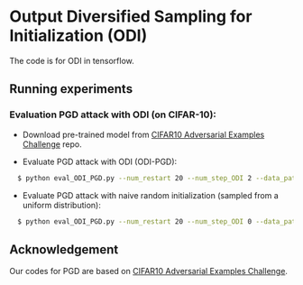 # Output Diversified Sampling for Initialization (ODI)

The code is for ODI in tensorflow.

## Running experiments

### Evaluation PGD attack with ODI (on CIFAR-10):

* Download pre-trained model from [CIFAR10 Adversarial Examples Challenge](https://github.com/MadryLab/cifar10_challenge) repo.

* Evaluate PGD attack with ODI (ODI-PGD):
```bash
  $ python eval_ODI_PGD.py --num_restart 20 --num_step_ODI 2 --data_path [PATH_TO_CIFAR10] --model_path [PATH_TO_MODEL]
```

* Evaluate PGD attack with naive random initialization (sampled from a uniform distribution):
```bash
  $ python eval_ODI_PGD.py --num_restart 20 --num_step_ODI 0 --data_path [PATH_TO_CIFAR10] --model_path [PATH_TO_MODEL]
```

## Acknowledgement
Our codes for PGD are based on [CIFAR10 Adversarial Examples Challenge](https://github.com/MadryLab/cifar10_challenge). 

